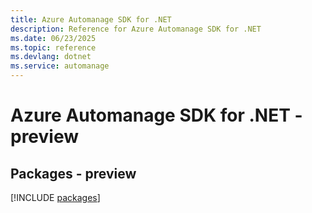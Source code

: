```yaml
---
title: Azure Automanage SDK for .NET
description: Reference for Azure Automanage SDK for .NET
ms.date: 06/23/2025
ms.topic: reference
ms.devlang: dotnet
ms.service: automanage
---
```

# Azure Automanage SDK for .NET - preview
## Packages - preview
[!INCLUDE [packages](automanage-index.md)]